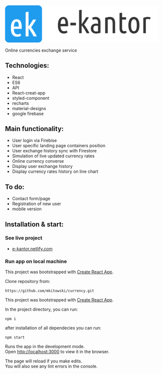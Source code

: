 ![E-Kantor](./src/img/logo.png)


Online currencies exchange service


## Technologies:
- React
- ES6
- API
- React-creat-app
- styled-component
- recharts
- material-designs
- google firebase

## Main functionality:

- User login via Firebise
- User specific landing page containers position
- User exchange history sync with Firestore
- Simulation of live updated currency rates
- Online currency converse
- Display user exchange history
- Display currency rates history on line chart


## To do:

- Contact form/page
- Registration of new user
- mobile version


## Installation & start:


### See live project
 - [e-kantor.netlify.com](https://e-kantor.netlify.com)


### Run app on local machine
This project was bootstrapped with [Create React App](https://github.com/facebook/create-react-app).

Clone repository from:

    https://github.com/mkitowski/currency.git


This project was bootstrapped with [Create React App](https://github.com/facebook/create-react-app).

In the project directory, you can run:

    npm i

after installation of all dependecies you can run:

    npm start

Runs the app in the development mode.<br>
Open [http://localhost:3000](http://localhost:3000) to view it in the browser.

The page will reload if you make edits.<br>
You will also see any lint errors in the console.

